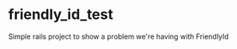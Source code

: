 friendly_id_test
================

Simple rails project to show a problem we're having with FriendlyId

